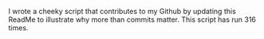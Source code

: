 I wrote a cheeky script that contributes to my Github by updating this ReadMe to illustrate why more than commits matter. This script has run 316 times.